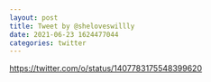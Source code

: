 ```yaml
--- 
layout: post 
title: Tweet by @sheloveswillly 
date: 2021-06-23 1624477044 
categories: twitter 
--- 
```

https://twitter.com/o/status/1407783175548399620